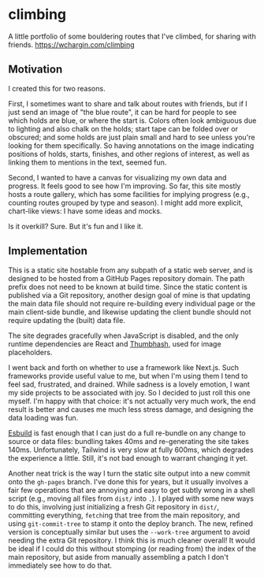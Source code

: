 # climbing

A little portfolio of some bouldering routes that I've climbed, for sharing
with friends. <https://wchargin.com/climbing>

## Motivation

I created this for two reasons.

First, I sometimes want to share and talk about routes with friends, but if
I just send an image of "the blue route", it can be hard for people to see
which holds are blue, or where the start is. Colors often look ambiguous due to
lighting and also chalk on the holds; start tape can be folded over or
obscured; and some holds are just plain small and hard to see unless you're
looking for them specifically. So having annotations on the image indicating
positions of holds, starts, finishes, and other regions of interest, as well as
linking them to mentions in the text, seemed fun.

Second, I wanted to have a canvas for visualizing my own data and progress.
It feels good to see how I'm improving. So far, this site mostly hosts a route
gallery, which has some facilities for implying progress (e.g., counting routes
grouped by type and season). I might add more explicit, chart-like views:
I have some ideas and mocks.

Is it overkill? Sure. But it's fun and I like it.

## Implementation

This is a static site hostable from any subpath of a static web server, and is
designed to be hosted from a GitHub Pages repository domain. The path prefix
does not need to be known at build time. Since the static content is published
via a Git repository, another design goal of mine is that updating the main
data file should not require re-building every individual page or the main
client-side bundle, and likewise updating the client bundle should not require
updating the (built) data file.

The site degrades gracefully when JavaScript is disabled, and the only runtime
dependencies are React and [Thumbhash][], used for image placeholders.

I went back and forth on whether to use a framework like Next.js. Such
frameworks provide useful value to me, but when I'm using them I tend to feel
sad, frustrated, and drained. While sadness is a lovely emotion, I want my side
projects to be associated with joy. So I decided to just roll this one myself.
I'm happy with that choice: it's not actually very much work, the end result is
better and causes me much less stress damage, and designing the data loading
was fun.

<!--
For the curious, there were specific things that I wanted to avoid in Next.js.
Its file-based routing, particularly with the ugly sigils for path parameters,
leads to a project structure that I find confusing and distasteful. And Next.js
supports hosting a static site behind a path prefix (i.e., not at the root of a
domain), but that path prefix must be known at build time, and I don't like
that: it interferes with content-addressed gateways and also just feels
philosophically wrong to me. That kind of philosophical disagreement also
extends to other aspects of Next.js that I might not be able to name specific
complaints about, but still give me unease to work with.
-->

[Esbuild][] is fast enough that I can just do a full re-bundle on any change to
source or data files: bundling takes 40ms and re-generating the site takes
140ms. Unfortunately, Tailwind is very slow at fully 600ms, which degrades the
experience a little. Still, it's not bad enough to warrant changing it yet.

Another neat trick is the way I turn the static site output into a new commit
onto the `gh-pages` branch. I've done this for years, but it usually involves
a fair few operations that are annoying and easy to get subtly wrong in a shell
script (e.g., moving all files from `dist/` into `.`). I played with some new
ways to do this, involving just initializing a fresh Git repository in `dist/`,
committing everything, `fetch`ing that tree from the main repository, and using
`git-commit-tree` to stamp it onto the deploy branch. The new, refined version
is conceptually similar but uses the `--work-tree` argument to avoid needing
the extra Git repository. I think this is much cleaner overall! It would be
ideal if I could do this without stomping (or reading from) the index of the
main repository, but aside from manually assembling a patch I don't immediately
see how to do that.

[esbuild]: https://esbuild.github.io/
[thumbhash]: https://evanw.github.io/thumbhash/

